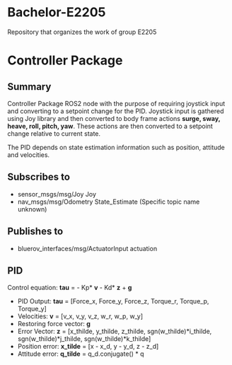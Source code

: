 # Bachelor-E2205
Repository that organizes the work of group E2205

# Controller Package

## Summary

Controller Package ROS2 node with the purpose of requiring joystick input and converting to a setpoint change for the PID. Joystick input is gathered using Joy library and then converted to body frame actions **surge, sway, heave, roll, pitch, yaw**. These actions are then converted to a setpoint change relative to current state.

The PID depends on state estimation information such as position, attitude and velocities. 

## Subscribes to
* sensor_msgs/msg/Joy Joy
* nav_msgs/msg/Odometry State_Estimate (Specific topic name unknown)

## Publishes to
* bluerov_interfaces/msg/ActuatorInput actuation

## PID

Control equation: **tau** = - Kp* **v** - Kd* **z** + **g**

- PID Output: **tau** = [Force_x, Force_y, Force_z, Torque_r, Torque_p, Torque_y]
- Velocities: **v** = [v_x, v_y, v_z, w_r, w_p, w_y]
- Restoring force vector: **g**
- Error Vector: **z** = [x_thilde, y_thilde, z_thilde, sgn(w_thilde)*i_thilde, sgn(w_thilde)*j_thilde, sgn(w_thilde)*k_thilde]
- Position error: **x_tilde** = [x - x_d, y - y_d, z - z_d]
- Attitude error: **q_tilde** = q_d.conjugate() * q



